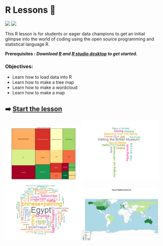 # R Lessons  :school:
 
![](https://img.shields.io/badge/repo-RLessons-red.svg) ![](https://img.shields.io/badge/code-R-blue.svg) 

This R lesson is for students or eager data champions to get an initial glimpse into the world of coding using the open source programming and statistical language R.

**Prerequisites : *Download [R](https://www.r-project.org/) and [R studio desktop](https://www.rstudio.com/products/rstudio/download/) to get started.***

### Objectives: 
* Learn how to load data into R 
* Learn how to make a tree map
* Learn how to make a wordcloud
* Learn how to make a map

##  :arrow_right: [Start the lesson](https://github.com/BritishMuseum/RLessons/blob/master/BritishMuseumRcodingLesson.Rmd)



<img src="https://github.com/BritishMuseum/RLessons/blob/master/treemap/treemap.png" width="250"><img src="https://github.com/BritishMuseum/RLessons/blob/master/wordcloud/activitieswordcloud.png" width="250"><img src="https://github.com/BritishMuseum/RLessons/blob/master/wordcloud/BMwordcloud.png" width="250"><img src="https://github.com/BritishMuseum/RLessons/blob/master/worldmap/worldmap.png" width="250">
